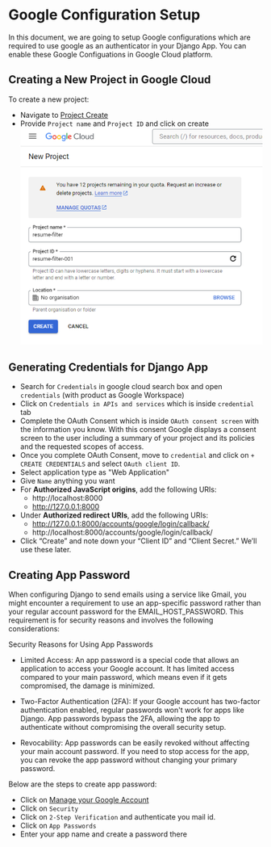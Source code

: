 # Google Configuration Setup
In this document, we are going to setup Google configurations which are required to use google as an authenticator in your Django App. You can enable these Google Configuations in Google Cloud platform.

## Creating a New Project in Google Cloud
To create a new project:
- Navigate to [Project Create](https://console.cloud.google.com/projectcreate?previousPage=%2Fwelcome%2Fnew&organizationId=0)
- Provide `Project name` and `Project ID` and click on create
![google-project-creation](images/google-project-create.png)

## Generating Credentials for Django App
- Search for `Credentials` in google cloud search box and open `credentials` (with product as Google Workspace)
- Click on `Credentials in APIs and services` which is inside `credential` tab
- Complete the OAuth Consent which is inside `OAuth consent screen` with the information you know. With this consent Google displays a consent screen to the user including a summary of your project and its policies and the requested scopes of access.
- Once you complete OAuth Consent, move to `credential` and click on `+ CREATE CREDENTIALS` and select `OAuth client ID`. 
- Select application type as "Web Application"
- Give `Name` anything you want
- For **Authorized JavaScript origins**, add the following URIs:
  - http://localhost:8000
  - http://127.0.0.1:8000
- Under **Authorized redirect URIs**, add the following URIs:
  - http://127.0.0.1:8000/accounts/google/login/callback/
  - http://localhost:8000/accounts/google/login/callback/
- Click “Create” and note down your “Client ID” and “Client Secret.” We’ll use these later.

## Creating App Password
When configuring Django to send emails using a service like Gmail, you might encounter a requirement to use an app-specific password rather than your regular account password for the EMAIL_HOST_PASSWORD. This requirement is for security reasons and involves the following considerations:

Security Reasons for Using App Passwords
- Limited Access: An app password is a special code that allows an application to access your Google account. It has limited access compared to your main password, which means even if it gets compromised, the damage is minimized.

- Two-Factor Authentication (2FA): If your Google account has two-factor authentication enabled, regular passwords won't work for apps like Django. App passwords bypass the 2FA, allowing the app to authenticate without compromising the overall security setup.

- Revocability: App passwords can be easily revoked without affecting your main account password. If you need to stop access for the app, you can revoke the app password without changing your primary password.

Below are the steps to create app password:
- Click on [Manage your Google Account](https://myaccount.google.com/?hl=en&utm_source=OGB&utm_medium=act)
- Click on `Security`
- Click on `2-Step Verification` and authenticate you mail id.
- Click on `App Passwords`
- Enter your app name and create a password there
